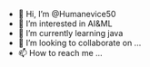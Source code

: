 - 👋 Hi, I’m @Humanevice50
- 👀 I’m interested in AI&ML
- 🌱 I’m currently learning java 
- 💞️ I’m looking to collaborate on ...
- 📫 How to reach me ...

<!---
Humanevice50/Humanevice50 is a ✨ special ✨ repository because its `README.md` (this file) appears on your GitHub profile.
You can click the Preview link to take a look at your changes.
--->
